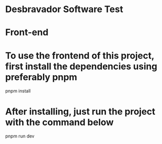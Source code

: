 # Desbravador Software Test
# Front-end

# To use the frontend of this project, first install the dependencies using preferably pnpm
pnpm install

# After installing, just run the project with the command below
pnpm run dev
